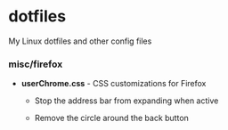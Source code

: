 # dotfiles
My Linux dotfiles and other config files

### misc/firefox

- **userChrome.css** - CSS customizations for Firefox
  
    - Stop the address bar from expanding when active
  
    - Remove the circle around the back button
